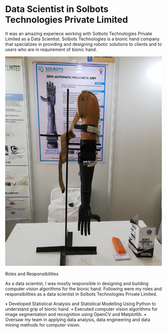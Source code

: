 # Data Scientist in Solbots Technologies Private Limited

It was an amazing experiece working with Solbots Technologies Private Limited as a Data Scientist. Solbots Technologies is a bionic hand company that specializes in providing and designing robotic solutions to clients and to users who are in requirement of bionic hand. 

<img src = "https://github.com/suhasmaddali/Data-Scientist-Solbots-Roles-and-Responsibilities/blob/main/images/Solbots%20bionic%20hand%20image.jpg" />

Roles and Responsibilities

As a data scientist, I was mostly responsible in designing and building computer vision algorithms for the bionic hand. Following were my roles and responsibilities as a data scientist in Solbots Technologies Private Limited. 

• Developed Statistical Analysis and Statistical Modelling Using Python to understand grip of bionic hand. 
• Executed computer vision algorithms for image segmentation and recognition using OpenCV and Matplotlib.
• Oversaw my team in applying data analysis, data engineering and data mining methods for computer vision. 
